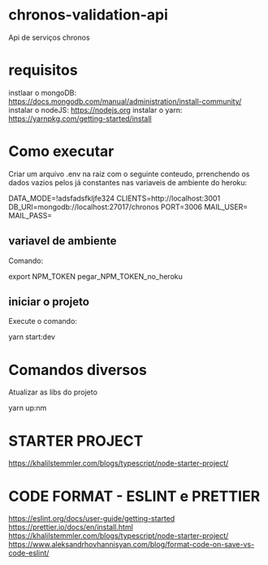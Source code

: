 # chronos-validation-api

Api de serviços chronos

# requisitos

instlaar o mongoDB: https://docs.mongodb.com/manual/administration/install-community/
instalar o nodeJS: https://nodejs.org
instalar o yarn: https://yarnpkg.com/getting-started/install

# Como executar

Criar um arquivo .env na raiz com o seguinte conteudo, prrenchendo os dados vazios pelos já constantes nas variaveis de ambiente do heroku:

DATA_MODE=!adsfadsfkljfe324
CLIENTS=http://localhost:3001
DB_URI=mongodb://localhost:27017/chronos
PORT=3006
MAIL_USER=
MAIL_PASS=

## variavel de ambiente

Comando:

export NPM_TOKEN pegar_NPM_TOKEN_no_heroku

## iniciar o projeto

Execute o comando:

yarn start:dev

# Comandos diversos

Atualizar as libs do projeto

yarn up:nm

# STARTER PROJECT
https://khalilstemmler.com/blogs/typescript/node-starter-project/


# CODE FORMAT - ESLINT e PRETTIER
https://eslint.org/docs/user-guide/getting-started
https://prettier.io/docs/en/install.html
https://khalilstemmler.com/blogs/typescript/node-starter-project/
https://www.aleksandrhovhannisyan.com/blog/format-code-on-save-vs-code-eslint/
